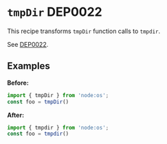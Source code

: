 # `tmpDir` DEP0022

This recipe transforms `tmpDir` function calls to `tmpdir`.

See [DEP0022](https://nodejs.org/docs/latest/api/deprecations.html#dep0022-ostmpdir).

## Examples
**Before:**
```js
import { tmpDir } from 'node:os';
const foo = tmpDir()
```
**After:**
```js
import { tmpdir } from 'node:os';
const foo = tmpdir()
```